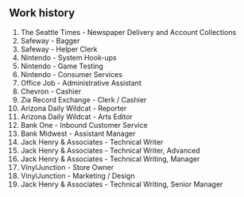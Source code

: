 ## Work history
1. The Seattle Times - Newspaper Delivery and Account Collections
1. Safeway - Bagger
1. Safeway - Helper Clerk
1. Nintendo - System Hook-ups
1. Nintendo - Game Testing
1. Nintendo - Consumer Services
1. Office Job - Administrative Assistant
1. Chevron - Cashier
1. Zia Record Exchange - Clerk / Cashier
1. Arizona Daily Wildcat - Reporter
1. Arizona Daily Wildcat - Arts Editor
1. Bank One - Inbound Customer Service
1. Bank Midwest - Assistant Manager
1. Jack Henry & Associates - Technical Writer
1. Jack Henry & Associates - Technical Writer, Advanced
1. Jack Henry & Associates - Technical Writing, Manager
2. VinylJunction - Store Owner
3. VinylJunction - Marketing / Design
4. Jack Henry & Associates - Technical Writing, Senior Manager
